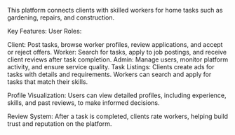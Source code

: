 This platform connects clients with skilled workers for home tasks such as gardening, repairs, and construction.

Key Features:
User Roles:

Client: Post tasks, browse worker profiles, review applications, and accept or reject offers.
Worker: Search for tasks, apply to job postings, and receive client reviews after task completion.
Admin: Manage users, monitor platform activity, and ensure service quality.
Task Listings: Clients create ads for tasks with details and requirements. Workers can search and apply for tasks that match their skills.

Profile Visualization: Users can view detailed profiles, including experience, skills, and past reviews, to make informed decisions.

Review System: After a task is completed, clients rate workers, helping build trust and reputation on the platform.
